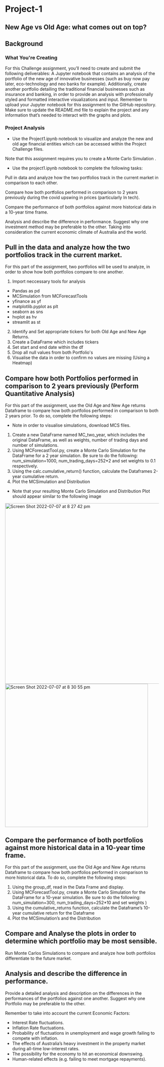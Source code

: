 # Project-1

## New Age vs Old Age: what comes out on top?

## Background

### What You're Creating

For this Challenge assignment, you’ll need to create and submit the following deliverables:
A Jupyter notebook that contains an analysis of the portfolio of the new age of innovative businesses (such as buy now pay later, eco-technology and neo banks for example). Additionally, create another portfolio detailing the traditional financial businesses such as insurance and banking, in order to provide an analysis with professionally styled and formatted interactive visualizations and input. Remember to upload your Jupyter notebook for this assignment to the GitHub repository. Make sure to update the README.md file to explain the project and any information that’s needed to interact with the graphs and plots.


### Project Analysis 

- Use the Project1.ipynb notebook to visualize and analyze the new and old age financial entities which can be accessed within the Project Challenge files.

Note that this assignment requires you to create a Monte Carlo Simulation . 

- Use the project1.ipynb notebook to complete the following tasks:

Pull in data and analyze how the two portfolios track in the current market in comparison to each other. 

Compare how both portfolios performed in comparison to 2 years previously during the covid upswing in prices (particularly In tech). 

Compare the performance of both portfolios against more historical data in a 10-year time frame.

Analysis and describe the difference in performance. Suggest why one investment method may be preferable to the other. Taking into consideration the current economic climate of Australia and the world.

## Pull in the data and analyze how the two portfolios track in the current market.

For this part of the assignment, two portfolios will be used to analyze, in order to show how both portfolios compare to one another.

1. Import neccessary tools for analysis
- Pandas as pd
- MCSimulation from MCForecastTools
- yfinance as yf
- matplotlib.pyplot as plt
- seaborn as sns
- hvplot as hv
- streamlit as st

2. Identify and Set appropriate tickers for both Old Age and New Age Returns.
3. Create a DataFrame which includes tickers
4. Set start and end date within the df
5. Drop all null values from both Portfolio's
6. Visualise the data in order to confirm no values are missing (Using a Heatmap)

## Compare how both Portfolios performed in comparison to 2 years previously (Perform Quantitative Analysis)
For this part of the assignment, use the Old Age and New Age returns Dataframe to compare how both portfolios performed in comparison to both 2 years prior. To do so, complete the following steps:

- Note in order to visualise simulations, download MCS files.

1. Create a new DataFrame named MC_two_year, which includes the original DataFrame, as well as weights, number of trading days and number of simulations.
2. Using MCForecastTool.py, create a Monte Carlo Simulation for the DataFrame for a 2 year simulation. Be sure to do the following: num_simulation=1000, num_trading_days=252*2 and set weights to 0.1 respectively.
3. Using the calc.cumulative_return() function, calculate the Dataframes 2-year cumulative return.
4. Plot the MCSimulation and Distribution

- Note that your resulting Monte Carlo Simulation and Distribution Plot should appear similar to the following image

<img width="590" alt="Screen Shot 2022-07-07 at 8 27 42 pm" src="https://user-images.githubusercontent.com/102783432/177758341-2278b4b9-cb15-44bc-8858-85915339a31d.png">

<img width="468" alt="Screen Shot 2022-07-07 at 8 30 55 pm" src="https://user-images.githubusercontent.com/102783432/177758676-d8785c07-3b13-4fc2-94c1-439e287f066e.png">

## Compare the performance of both portfolios against more historical data in a 10-year time frame.
For this part of the assignment, use the Old Age and New Age returns Dataframe to compare how both portfolios performed in comparison to more historical data. To do so, complete the following steps:

1. Using the group_df, read in the Data Frame and display.
2. Using MCForecastTool.py, create a Monte Carlo Simulation for the DataFrame for a 10-year simulation. Be sure to do the following: num_simulation=300, num_trading_days=252*10 and set weights )
3. Using the cumulative_returns function, calculate the Dataframe’s 10-year cumulative return for the Dataframe
4. Plot the MCSimulation’s and the Distribution

## Compare and Analyse the plots in order to determine which portfolio may be most sensible.
Run Monte Carlos Simulations to compare and analyze how both portfolios differentiate to the future market.

## Analysis and describe the difference in performance.
Provide a detailed analysis and description on the differences in the performances of the portfolios against one another. 
Suggest why one Portfolio may be preferable to the other. 

Remember to take into account the current Economic Factors:

- Interest Rate fluctuations.
- Inflation Rate fluctuations.
- Probability of fluctuations in unemployment and wage growth failing to compete with inflation.
- The effects of Australia’s heavy investment in the property market during all-time low-interest rates.
- The possibility for the economy to hit an economical downswing.
- Human-related effects (e.g. failing to meet mortgage repayments).
